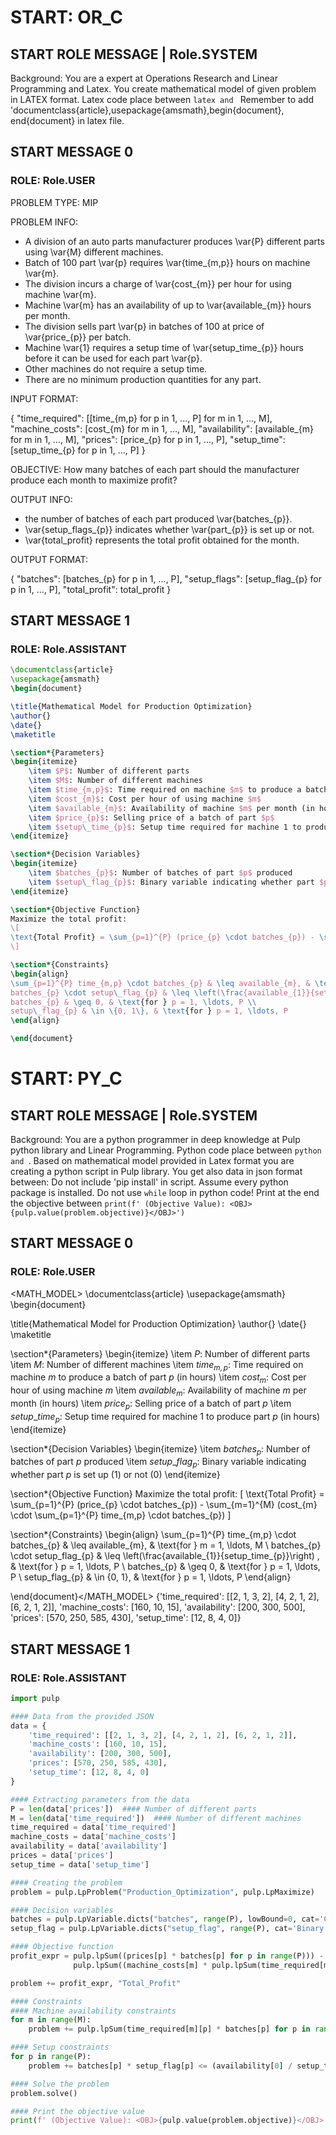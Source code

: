 # START: OR_C 
## START ROLE MESSAGE | Role.SYSTEM 
Background: You are a expert at Operations Research and Linear Programming and Latex. You create mathematical model of given problem in LATEX format. Latex code place between ```latex and ``` Remember to add 'documentclass{article},usepackage{amsmath},begin{document}, end{document} in latex file. 
## START MESSAGE 0 
### ROLE: Role.USER
<DESCRIPTION>
PROBLEM TYPE: MIP

PROBLEM INFO:

- A division of an auto parts manufacturer produces \var{P} different parts using \var{M} different machines.
- Batch of 100 part \var{p} requires \var{time_{m,p}} hours on machine \var{m}.
- The division incurs a charge of \var{cost_{m}} per hour for using machine \var{m}.
- Machine \var{m} has an availability of up to \var{available_{m}} hours per month.
- The division sells part \var{p} in batches of 100 at price of \var{price_{p}} per batch.
- Machine \var{1} requires a setup time of \var{setup_time_{p}} hours before it can be used for each part \var{p}.
- Other machines do not require a setup time.
- There are no minimum production quantities for any part.

INPUT FORMAT: 

{
    "time_required": [[time_{m,p} for p in 1, ..., P] for m in 1, ..., M],
    "machine_costs": [cost_{m} for m in 1, ..., M],
    "availability": [available_{m} for m in 1, ..., M],
    "prices": [price_{p} for p in 1, ..., P],
    "setup_time": [setup_time_{p} for p in 1, ..., P]
}

OBJECTIVE: How many batches of each part should the manufacturer produce each month to maximize profit?

OUTPUT INFO:

- the number of batches of each part produced \var{batches_{p}}.
- \var{setup_flags_{p}} indicates whether \var{part_{p}} is set up or not.
- \var{total_profit} represents the total profit obtained for the month.

OUTPUT FORMAT:

{
    "batches": [batches_{p} for p in 1, ..., P],
    "setup_flags": [setup_flag_{p} for p in 1, ..., P],
    "total_profit": total_profit
}
</DESCRIPTION>


## START MESSAGE 1 
### ROLE: Role.ASSISTANT
```latex
\documentclass{article}
\usepackage{amsmath}
\begin{document}

\title{Mathematical Model for Production Optimization}
\author{}
\date{}
\maketitle

\section*{Parameters}
\begin{itemize}
    \item $P$: Number of different parts
    \item $M$: Number of different machines
    \item $time_{m,p}$: Time required on machine $m$ to produce a batch of part $p$ (in hours)
    \item $cost_{m}$: Cost per hour of using machine $m$
    \item $available_{m}$: Availability of machine $m$ per month (in hours)
    \item $price_{p}$: Selling price of a batch of part $p$
    \item $setup\_time_{p}$: Setup time required for machine 1 to produce part $p$ (in hours)
\end{itemize}

\section*{Decision Variables}
\begin{itemize}
    \item $batches_{p}$: Number of batches of part $p$ produced
    \item $setup\_flag_{p}$: Binary variable indicating whether part $p$ is set up ($1$) or not ($0$)
\end{itemize}

\section*{Objective Function}
Maximize the total profit:
\[
\text{Total Profit} = \sum_{p=1}^{P} (price_{p} \cdot batches_{p}) - \sum_{m=1}^{M} (cost_{m} \cdot \sum_{p=1}^{P} time_{m,p} \cdot batches_{p})
\]

\section*{Constraints}
\begin{align}
\sum_{p=1}^{P} time_{m,p} \cdot batches_{p} & \leq available_{m}, & \text{for } m = 1, \ldots, M \\
batches_{p} \cdot setup\_flag_{p} & \leq \left(\frac{available_{1}}{setup\_time_{p}}\right) , & \text{for } p = 1, \ldots, P \\
batches_{p} & \geq 0, & \text{for } p = 1, \ldots, P \\
setup\_flag_{p} & \in \{0, 1\}, & \text{for } p = 1, \ldots, P 
\end{align}

\end{document}
```

# START: PY_C 
## START ROLE MESSAGE | Role.SYSTEM 
Background: You are a python programmer in deep knowledge at Pulp python library and Linear Programming. Python code place between ```python and ```. Based on mathematical model provided in Latex format you are creating a python script in Pulp library. You get also data in json format between: <DATA></DATA> Do not include 'pip install' in script. Assume every python package is installed. Do not use `while` loop in python code! Print at the end the objective between <OBJ></OBJ> `print(f' (Objective Value): <OBJ>{pulp.value(problem.objective)}</OBJ>')` 
## START MESSAGE 0 
### ROLE: Role.USER
<MATH_MODEL>
\documentclass{article}
\usepackage{amsmath}
\begin{document}

\title{Mathematical Model for Production Optimization}
\author{}
\date{}
\maketitle

\section*{Parameters}
\begin{itemize}
    \item $P$: Number of different parts
    \item $M$: Number of different machines
    \item $time_{m,p}$: Time required on machine $m$ to produce a batch of part $p$ (in hours)
    \item $cost_{m}$: Cost per hour of using machine $m$
    \item $available_{m}$: Availability of machine $m$ per month (in hours)
    \item $price_{p}$: Selling price of a batch of part $p$
    \item $setup\_time_{p}$: Setup time required for machine 1 to produce part $p$ (in hours)
\end{itemize}

\section*{Decision Variables}
\begin{itemize}
    \item $batches_{p}$: Number of batches of part $p$ produced
    \item $setup\_flag_{p}$: Binary variable indicating whether part $p$ is set up ($1$) or not ($0$)
\end{itemize}

\section*{Objective Function}
Maximize the total profit:
\[
\text{Total Profit} = \sum_{p=1}^{P} (price_{p} \cdot batches_{p}) - \sum_{m=1}^{M} (cost_{m} \cdot \sum_{p=1}^{P} time_{m,p} \cdot batches_{p})
\]

\section*{Constraints}
\begin{align}
\sum_{p=1}^{P} time_{m,p} \cdot batches_{p} & \leq available_{m}, & \text{for } m = 1, \ldots, M \\
batches_{p} \cdot setup\_flag_{p} & \leq \left(\frac{available_{1}}{setup\_time_{p}}\right) , & \text{for } p = 1, \ldots, P \\
batches_{p} & \geq 0, & \text{for } p = 1, \ldots, P \\
setup\_flag_{p} & \in \{0, 1\}, & \text{for } p = 1, \ldots, P 
\end{align}

\end{document}</MATH_MODEL>
<DATA>
{'time_required': [[2, 1, 3, 2], [4, 2, 1, 2], [6, 2, 1, 2]], 'machine_costs': [160, 10, 15], 'availability': [200, 300, 500], 'prices': [570, 250, 585, 430], 'setup_time': [12, 8, 4, 0]}</DATA>


## START MESSAGE 1 
### ROLE: Role.ASSISTANT
```python
import pulp

#### Data from the provided JSON
data = {
    'time_required': [[2, 1, 3, 2], [4, 2, 1, 2], [6, 2, 1, 2]],
    'machine_costs': [160, 10, 15],
    'availability': [200, 300, 500],
    'prices': [570, 250, 585, 430],
    'setup_time': [12, 8, 4, 0]
}

#### Extracting parameters from the data
P = len(data['prices'])  #### Number of different parts
M = len(data['time_required'])  #### Number of different machines
time_required = data['time_required']
machine_costs = data['machine_costs']
availability = data['availability']
prices = data['prices']
setup_time = data['setup_time']

#### Creating the problem
problem = pulp.LpProblem("Production_Optimization", pulp.LpMaximize)

#### Decision variables
batches = pulp.LpVariable.dicts("batches", range(P), lowBound=0, cat='Continuous')
setup_flag = pulp.LpVariable.dicts("setup_flag", range(P), cat='Binary')

#### Objective function
profit_expr = pulp.lpSum((prices[p] * batches[p] for p in range(P))) - \
              pulp.lpSum((machine_costs[m] * pulp.lpSum(time_required[m][p] * batches[p] for p in range(P)) for m in range(M)))

problem += profit_expr, "Total_Profit"

#### Constraints
#### Machine availability constraints
for m in range(M):
    problem += pulp.lpSum(time_required[m][p] * batches[p] for p in range(P)) <= availability[m], f"Availability_Constraint_Machine_{m}"

#### Setup constraints
for p in range(P):
    problem += batches[p] * setup_flag[p] <= (availability[0] / setup_time[p]), f"Setup_Constraint_Part_{p}"

#### Solve the problem
problem.solve()

#### Print the objective value
print(f' (Objective Value): <OBJ>{pulp.value(problem.objective)}</OBJ>')
```

